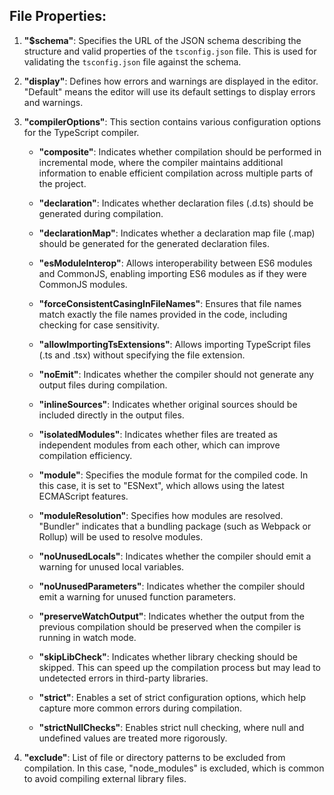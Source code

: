 ## File Properties:

1. **"$schema"**: Specifies the URL of the JSON schema describing the structure and valid properties of the `tsconfig.json` file. This is used for validating the `tsconfig.json` file against the schema.

2. **"display"**: Defines how errors and warnings are displayed in the editor. "Default" means the editor will use its default settings to display errors and warnings.

3. **"compilerOptions"**: This section contains various configuration options for the TypeScript compiler.

    - **"composite"**: Indicates whether compilation should be performed in incremental mode, where the compiler maintains additional information to enable efficient compilation across multiple parts of the project.
    
    - **"declaration"**: Indicates whether declaration files (.d.ts) should be generated during compilation.
    
    - **"declarationMap"**: Indicates whether a declaration map file (.map) should be generated for the generated declaration files.
    
    - **"esModuleInterop"**: Allows interoperability between ES6 modules and CommonJS, enabling importing ES6 modules as if they were CommonJS modules.
    
    - **"forceConsistentCasingInFileNames"**: Ensures that file names match exactly the file names provided in the code, including checking for case sensitivity.
    
    - **"allowImportingTsExtensions"**: Allows importing TypeScript files (.ts and .tsx) without specifying the file extension.
    
    - **"noEmit"**: Indicates whether the compiler should not generate any output files during compilation.
    
    - **"inlineSources"**: Indicates whether original sources should be included directly in the output files.
    
    - **"isolatedModules"**: Indicates whether files are treated as independent modules from each other, which can improve compilation efficiency.
    
    - **"module"**: Specifies the module format for the compiled code. In this case, it is set to "ESNext", which allows using the latest ECMAScript features.
    
    - **"moduleResolution"**: Specifies how modules are resolved. "Bundler" indicates that a bundling package (such as Webpack or Rollup) will be used to resolve modules.
    
    - **"noUnusedLocals"**: Indicates whether the compiler should emit a warning for unused local variables.
    
    - **"noUnusedParameters"**: Indicates whether the compiler should emit a warning for unused function parameters.
    
    - **"preserveWatchOutput"**: Indicates whether the output from the previous compilation should be preserved when the compiler is running in watch mode.
    
    - **"skipLibCheck"**: Indicates whether library checking should be skipped. This can speed up the compilation process but may lead to undetected errors in third-party libraries.
    
    - **"strict"**: Enables a set of strict configuration options, which help capture more common errors during compilation.
    
    - **"strictNullChecks"**: Enables strict null checking, where null and undefined values are treated more rigorously.

4. **"exclude"**: List of file or directory patterns to be excluded from compilation. In this case, "node_modules" is excluded, which is common to avoid compiling external library files.